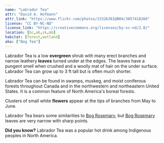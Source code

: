 ```yaml
---
name: "Labrador Tea"
attr: "David A. Hofmann"
attr_link: "https://www.flickr.com/photos/23326361@N04/3057418266"
license: "CC BY-NC-ND"
license_link: "https://creativecommons.org/licenses/by-nc-nd/2.0/"
location: [bc,ab,sk,mb]
habitat: [forest,wetland]
aka: ["Bog Tea"]
---
```

Labrador Tea is a low **evergreen** shrub with many erect branches and narrow leathery **leaves** turned under at the edges. The leaves have a pungent smell when crushed and a woolly mat of hair on the under surface. Labrador Tea can grow up to 3 ft tall but is often much shorter.

Labrador Tea can be found in swamps, muskeg, and moist coniferous forests throughout Canada and in the northwestern and northeastern United States. It is a common feature of North America's boreal forests.

Clusters of small white **flowers** appear at the tips of branches from May to June.

Labrador Tea bears some similarities to [Bog Rosemary](/plants/bogrose), but [Bog Rosemary](/plants/bogrose) leaves are very narrow with sharp points.

**Did you know?** Labrador Tea was a popular hot drink among Indigenous peoples in North America.
